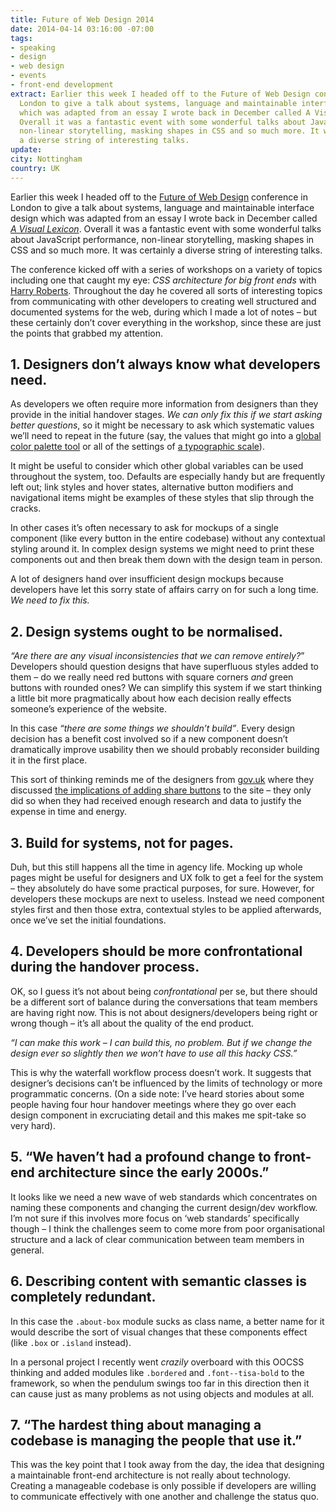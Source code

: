 ```yaml
---
title: Future of Web Design 2014
date: 2014-04-14 03:16:00 -07:00
tags:
- speaking
- design
- web design
- events
- front-end development
extract: Earlier this week I headed off to the Future of Web Design conference in
  London to give a talk about systems, language and maintainable interface design
  which was adapted from an essay I wrote back in December called A Visual Lexicon.
  Overall it was a fantastic event with some wonderful talks about JavaScript performance,
  non-linear storytelling, masking shapes in CSS and so much more. It was certainly
  a diverse string of interesting talks.
update:
city: Nottingham
country: UK
---
```


Earlier this week I headed off to the [Future of Web Design](http://futureofwebdesign.com/london-2014/) conference in London to give a talk about systems, language and maintainable interface design which was adapted from an essay I wrote back in December called *[A Visual Lexicon](http://robinrendle.com/essays/a-visual-lexicon/)*. Overall it was a fantastic event with some wonderful talks about JavaScript performance, non-linear storytelling, masking shapes in CSS and so much more. It was certainly a diverse string of interesting talks.

The conference kicked off with a series of workshops on a variety of topics including one that caught my eye: *CSS architecture for big front ends* with [Harry Roberts](http://twitter.com/csswizardry). Throughout the day he covered all sorts of interesting topics from communicating with other developers to creating well structured and documented systems for the web, during which I made a lot of notes – but these certainly don’t cover everything in the workshop, since these are just the points that grabbed my attention.

## 1. Designers don’t always know what developers need.
As developers we often require more information from designers than they provide in the initial handover stages. *We can only fix this if we start asking better questions*, so it might be necessary to ask which systematic values we’ll need to repeat in the future (say, the values that might go into a [global color palette tool](https://github.com/ultimate-package/tools.color-palette) or all of the settings of [a typographic scale](https://github.com/ultimate-package/tools.font-scale)).

It might be useful to consider which other global variables can be used throughout the system, too. Defaults are especially handy but are frequently left out; link styles and hover states, alternative button modifiers and navigational items might be examples of these styles that slip through the cracks.

In other cases it’s often necessary to ask for mockups of a single component (like every button in the entire codebase) without any contextual styling around it. In complex design systems we might need to print these components out and then break them down with the design team in person.

A lot of designers hand over insufficient design mockups because developers have let this sorry state of affairs carry on for such a long time. *We need to fix this.*

## 2. Design systems ought to be normalised.
*“Are there are any visual inconsistencies that we can remove entirely?*” Developers should question designs that have superfluous styles added to them – do we really need red buttons with square corners *and* green buttons with rounded ones? We can simplify this system if we start thinking a little bit more pragmatically about how each decision really effects someone’s experience of the website.

In this case *“there are some things we shouldn’t build”*. Every design decision has a benefit cost involved so if a new component doesn’t dramatically improve usability then we should probably reconsider building it in the first place.

This sort of thinking reminds me of the designers from [gov.uk](https://www.gov.uk/) where they discussed [the implications of adding share buttons](https://insidegovuk.blog.gov.uk/2014/02/20/gov-uk-social-sharing-buttons-the-first-10-weeks/) to the site – they only did so when they had received enough research and data to justify the expense in time and energy.

## 3. Build for systems, not for pages.
Duh, but this still happens all the time in agency life. Mocking up whole pages might be useful for designers and UX folk to get a feel for the system – they absolutely do have some practical purposes, for sure. However, for developers these mockups are next to useless. Instead we need component styles first and then those extra, contextual styles to be applied afterwards, once we’ve set the initial foundations.

## 4. Developers should be more confrontational during the handover process.
OK, so I guess it’s not about being *confrontational* per se, but there should be a different sort of balance during the conversations that team members are having right now. This is not about designers/developers being right or wrong though – it’s all about the quality of the end product.

*“I can make this work – I can build this, no problem. But if we change the design ever so slightly then we won’t have to use all this hacky CSS.”*

This is why the waterfall workflow process doesn’t work. It suggests that designer’s decisions can’t be influenced by the limits of technology or more programmatic concerns. (On a side note: I’ve heard stories about some people having four hour handover meetings where they go over each design component in excruciating detail and this makes me spit-take so very hard).

## 5. “We haven’t had a profound change to front-end architecture since the early 2000s.”
It looks like we need a new wave of web standards which concentrates on naming these components and changing the current design/dev workflow. I’m not sure if this involves more focus on ‘web standards’ specifically though – I think the challenges seem to come more from poor organisational structure and a lack of clear communication between team members in general.

## 6. Describing content with semantic classes is completely redundant.
In this case the `.about-box` module sucks as class name, a better name for it would describe the sort of visual changes that these components effect  (like `.box` or `.island` instead).

In a personal project I recently went *crazily* overboard with this OOCSS thinking and added modules like `.bordered` and `.font--tisa-bold` to the framework, so when the pendulum swings too far in this direction then it can cause just as many problems as not using objects and modules at all.

## 7. “The hardest thing about managing a codebase is managing the people that use it.”
This was the key point that I took away from the day, the idea that designing a maintainable front-end architecture is not really about technology. Creating a manageable codebase is only possible if developers are willing to communicate effectively with one another and challenge the status quo.

